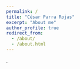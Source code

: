 ```yaml
---
permalink: /
title: "César Parra Rojas"
excerpt: "About me"
author_profile: true
redirect_from:
  - /about/
  - /about.html
---
```


.

